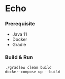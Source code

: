 # Echo

### Prerequisite
- Java 11
- Docker
- Gradle

### Build & Run
```
./gradlew clean build
docker-compose up --build
```
